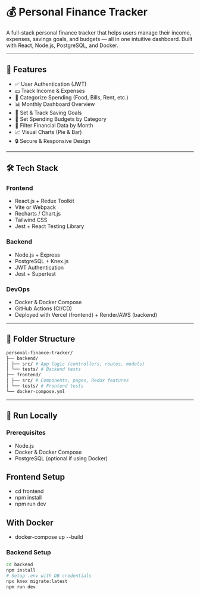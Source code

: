 # 💰 Personal Finance Tracker

A full-stack personal finance tracker that helps users manage their income, expenses, savings goals, and budgets — all in one intuitive dashboard. Built with React, Node.js, PostgreSQL, and Docker.

---

## 🚀 Features

- ✅ User Authentication (JWT)
- 💵 Track Income & Expenses
- 🧾 Categorize Spending (Food, Bills, Rent, etc.)
- 📊 Monthly Dashboard Overview
- 🎯 Set & Track Saving Goals
- 💸 Set Spending Budgets by Category
- 📅 Filter Financial Data by Month
- 📈 Visual Charts (Pie & Bar)
- 🔒 Secure & Responsive Design

---

## 🛠 Tech Stack

### Frontend
- React.js + Redux Toolkit
- Vite or Webpack
- Recharts / Chart.js
- Tailwind CSS
- Jest + React Testing Library

### Backend
- Node.js + Express
- PostgreSQL + Knex.js
- JWT Authentication
- Jest + Supertest

### DevOps
- Docker & Docker Compose
- GitHub Actions (CI/CD)
- Deployed with Vercel (frontend) + Render/AWS (backend)

---

## 📁 Folder Structure
```bash
personal-finance-tracker/
├── backend/
│ ├── src/ # App logic (controllers, routes, models)
│ └── tests/ # Backend tests
├── frontend/
│ ├── src/ # Components, pages, Redux features
│ └── tests/ # Frontend tests
└── docker-compose.yml
```

---

## 🧪 Run Locally

### Prerequisites
- Node.js
- Docker & Docker Compose
- PostgreSQL (optional if using Docker)


## Frontend Setup

- cd frontend
- npm install
- npm run dev

## With Docker
- docker-compose up --build


### Backend Setup

```bash
cd backend
npm install
# Setup .env with DB credentials
npx knex migrate:latest
npm run dev
